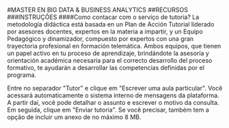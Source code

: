 #MASTER EN BIG DATA & BUSINESS ANALYTICS
##RECURSOS
###INSTRUÇÕES
####Como contacar com o serviço de tutoria?
La metodología didáctica está basada en un Plan de Acción Tutorial liderado por asesores docentes, expertos en la materia a impartir, y un Equipo
Pedagógico y dinamizador, compuesto por expertos con una gran trayectoria profesional en formación telemática. Ambos equipos, que tienen un papel
activo en tu proceso de aprendizaje, brindándote la asesoría y orientación académica necesaria para el correcto desarrollo del proceso formativo, te
ayudarán a desarrollar las competencias definidas por el programa.

Entre no separador "Tutor" e clique em "Escrever uma aula particular".
Você acessará automaticamente o sistema interno de mensagens da plataforma. 
A partir daí, você pode detalhar o assunto e escrever o motivo da consulta. 
Em seguida, clique em "Enviar tutoria". 
Se você precisar, também tem a opção de incluir um anexo de no máximo 8 MB.
